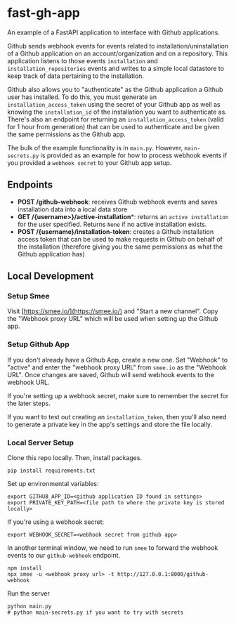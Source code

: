 # fast-gh-app

An example of a FastAPI application to interface with Github applications.

Github sends webhook events for events related to installation/uninstallation of a Github application on an account/organization and on a repository. This application listens to those events `installation` and `installation_repositories` events and writes to a simple local datastore to keep track of data pertaining to the installation.

Github also allows you to "authenticate" as the Github application a Github user has installed. To do this, you must generate an `installation_access_token` using the secret of your Github app as well as knowing the `installation_id` of the installation you want to authenticate as. There's also an endpoint for returning an `installation_access_token` (valid for 1 hour from generation) that can be used to authenticate and be given the same permissions as the Github app.

The bulk of the example functionality is in `main.py`. However, `main-secrets.py` is provided as an example for how to process webhook events if you provided a `webhook secret` to your Github app setup.

## Endpoints
- **POST /github-webhook**: receives Github webhook events and saves installation data into a local data store
- **GET /{username>}/active-installation***: returns an `active installation` for the user specified. Returns `None` if no active installation exists.
- **POST /{username}/installation-token**: creates a Github installation access token that can be used to make requests in Github on behalf of the installation (therefore giving you the same permissions as what the Github application has)


## Local Development
### Setup Smee

Visit [https://smee.io/](https://smee.io/) and "Start a new channel". Copy the "Webhook proxy URL" which will be used when setting up the Github app. 

### Setup Github App

If you don't already have a Github App, create a new one. Set "Webhook" to "active" and enter the "webhook proxy URL" from `smee.io` as the "Webhook URL". Once changes are saved, Github will send webhook events to the webhook URL.

If you're setting up a webhook secret, make sure to remember the secret for the later steps.

If you want to test out creating an `installation_token`, then you'll also need to generate a private key in the app's settings and store the file locally.

### Local Server Setup

Clone this repo locally. Then, install packages.

```
pip install requirements.txt
```

Set up environmental variables:
```
export GITHUB_APP_ID=<github application ID found in settings>
export PRIVATE_KEY_PATH=<file path to where the private key is stored locally>
```

If you're using a webhook secret:
```
export WEBHOOK_SECRET=<webhook secret from github app>
```

In another terminal window, we need to run `smee` to forward the webhook events to our `github-webhook` endpoint.

```
npm install
npx smee -u <webhook proxy url> -t http://127.0.0.1:8000/github-webhook

```

Run the server

```
python main.py
# python main-secrets.py if you want to try with secrets
```


